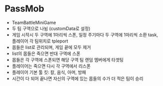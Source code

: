 # PassMob
- TeamBattleMiniGame
- 두 팀 구역으로 나뉨 (customData로 설정)
- 게임 시작시 두 구역에 1마리씩 스폰, 일정 주기마다 두 구역에 1마리씩 소환 task, 플레이어 각 팀위치로 tpleport
- 몹들은 list로 관리되며, 게임 끝에 모두 제거
- list의 몹들은 죽으면 반대 구역에 스폰
- 몹들은 각 구역에 스폰되면 해당 구역 팀 랜덤 멤버에게 타겟팅
- 플레이어는 죽으면 다시 각 구역에서 리스폰
- 플레이어 기본 툴 킷: 칼, 음식, 아머, 방패
- 시간이 다 되어 끝나면 자신의 구역에 있는 몹들의 수가 더 적은 팀이 승리
